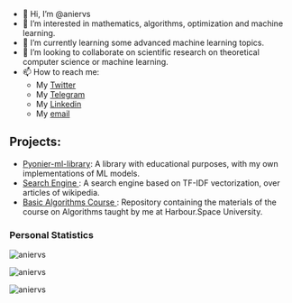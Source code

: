 - 👋 Hi, I’m @aniervs
- 👀 I’m interested in mathematics, algorithms, optimization and machine learning.
- 🌱 I’m currently learning some advanced machine learning topics.
- 💞️ I’m looking to collaborate on scientific research on theoretical computer science or machine learning.
- 📫 How to reach me:
  - My <a href="https://twitter.com/aniervs">Twitter </a>
  - My <a href="https://t.me/aniervs">Telegram</a>
  - My <a href="https://www.linkedin.com/in/aniervs/">Linkedin </a>
  - My [email](mailto:anier.velasco@gmail.com)

<!---
aniervs/aniervs is a ✨ special ✨ repository because its `README.md` (this file) appears on your GitHub profile.
You can click the Preview link to take a look at your changes.
--->


## Projects:

- <a href="https://github.com/aniervs/Pyonier-ml-library">Pyonier-ml-library</a>: A library with educational purposes, with my own implementations of ML models.
- <a href="https://github.com/aniervs/search-engine"> Search Engine </a>: A search engine based on TF-IDF vectorization, over articles of wikipedia.
- <a href="https://github.com/aniervs/hs-basic-algorithms-course-2022"> Basic Algorithms Course </a>: Repository containing the materials of the course on Algorithms taught by me at Harbour.Space University.

### **Personal Statistics**

<p><img align="center" src="https://github-readme-stats-six-orpin-55.vercel.app/api/top-langs?username=aniervs&show_icons=true&locale=en&layout=compact" alt="aniervs" /></p>
<p><img align="center" src="https://github-readme-stats-six-orpin-55.vercel.app/api?username=aniervs&show_icons=true&locale=en" alt="aniervs" /></p>
<p><img align="center" src="https://github-readme-streak-stats.herokuapp.com/?user=aniervs&" alt="aniervs" /></p>
